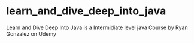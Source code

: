 # learn_and_dive_deep_into_java
Learn and Dive Deep Into Java is a Intermidiate level java Course by Ryan Gonzalez on Udemy
